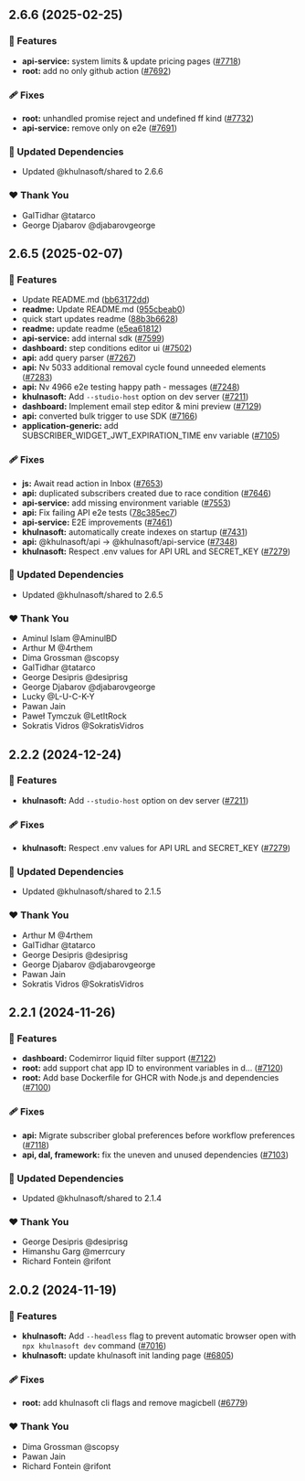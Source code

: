 ## 2.6.6 (2025-02-25)

### 🚀 Features

- **api-service:** system limits & update pricing pages ([#7718](https://github.com/khulnasoft/khulnasoft/pull/7718))
- **root:** add no only github action ([#7692](https://github.com/khulnasoft/khulnasoft/pull/7692))

### 🩹 Fixes

- **root:** unhandled promise reject and undefined ff kind ([#7732](https://github.com/khulnasoft/khulnasoft/pull/7732))
- **api-service:** remove only on e2e ([#7691](https://github.com/khulnasoft/khulnasoft/pull/7691))

### 🧱 Updated Dependencies

- Updated @khulnasoft/shared to 2.6.6

### ❤️ Thank You

- GalTidhar @tatarco
- George Djabarov @djabarovgeorge


## 2.6.5 (2025-02-07)

### 🚀 Features

- Update README.md ([bb63172dd](https://github.com/khulnasoft/khulnasoft/commit/bb63172dd))
- **readme:** Update README.md ([955cbeab0](https://github.com/khulnasoft/khulnasoft/commit/955cbeab0))
- quick start updates readme ([88b3b6628](https://github.com/khulnasoft/khulnasoft/commit/88b3b6628))
- **readme:** update readme ([e5ea61812](https://github.com/khulnasoft/khulnasoft/commit/e5ea61812))
- **api-service:** add internal sdk ([#7599](https://github.com/khulnasoft/khulnasoft/pull/7599))
- **dashboard:** step conditions editor ui ([#7502](https://github.com/khulnasoft/khulnasoft/pull/7502))
- **api:** add query parser ([#7267](https://github.com/khulnasoft/khulnasoft/pull/7267))
- **api:** Nv 5033 additional removal cycle found unneeded elements ([#7283](https://github.com/khulnasoft/khulnasoft/pull/7283))
- **api:** Nv 4966 e2e testing happy path - messages ([#7248](https://github.com/khulnasoft/khulnasoft/pull/7248))
- **khulnasoft:** Add `--studio-host` option on dev server ([#7211](https://github.com/khulnasoft/khulnasoft/pull/7211))
- **dashboard:** Implement email step editor & mini preview ([#7129](https://github.com/khulnasoft/khulnasoft/pull/7129))
- **api:** converted bulk trigger to use SDK ([#7166](https://github.com/khulnasoft/khulnasoft/pull/7166))
- **application-generic:** add SUBSCRIBER_WIDGET_JWT_EXPIRATION_TIME env variable ([#7105](https://github.com/khulnasoft/khulnasoft/pull/7105))

### 🩹 Fixes

- **js:** Await read action in Inbox ([#7653](https://github.com/khulnasoft/khulnasoft/pull/7653))
- **api:** duplicated subscribers created due to race condition ([#7646](https://github.com/khulnasoft/khulnasoft/pull/7646))
- **api-service:** add missing environment variable ([#7553](https://github.com/khulnasoft/khulnasoft/pull/7553))
- **api:** Fix failing API e2e tests ([78c385ec7](https://github.com/khulnasoft/khulnasoft/commit/78c385ec7))
- **api-service:** E2E improvements ([#7461](https://github.com/khulnasoft/khulnasoft/pull/7461))
- **khulnasoft:** automatically create indexes on startup ([#7431](https://github.com/khulnasoft/khulnasoft/pull/7431))
- **api:** @khulnasoft/api -> @khulnasoft/api-service ([#7348](https://github.com/khulnasoft/khulnasoft/pull/7348))
- **khulnasoft:** Respect .env values for API URL and SECRET_KEY ([#7279](https://github.com/khulnasoft/khulnasoft/pull/7279))

### 🧱 Updated Dependencies

- Updated @khulnasoft/shared to 2.6.5

### ❤️ Thank You

- Aminul Islam @AminulBD
- Arthur M @4rthem
- Dima Grossman @scopsy
- GalTidhar @tatarco
- George Desipris @desiprisg
- George Djabarov @djabarovgeorge
- Lucky @L-U-C-K-Y
- Pawan Jain
- Paweł Tymczuk @LetItRock
- Sokratis Vidros @SokratisVidros


## 2.2.2 (2024-12-24)

### 🚀 Features

- **khulnasoft:** Add `--studio-host` option on dev server ([#7211](https://github.com/khulnasoft/khulnasoft/pull/7211))

### 🩹 Fixes

- **khulnasoft:** Respect .env values for API URL and SECRET_KEY ([#7279](https://github.com/khulnasoft/khulnasoft/pull/7279))

### 🧱 Updated Dependencies

- Updated @khulnasoft/shared to 2.1.5

### ❤️ Thank You

- Arthur M @4rthem
- GalTidhar @tatarco
- George Desipris @desiprisg
- George Djabarov @djabarovgeorge
- Pawan Jain
- Sokratis Vidros @SokratisVidros


## 2.2.1 (2024-11-26)

### 🚀 Features

- **dashboard:** Codemirror liquid filter support ([#7122](https://github.com/khulnasoft/khulnasoft/pull/7122))
- **root:** add support chat app ID to environment variables in d… ([#7120](https://github.com/khulnasoft/khulnasoft/pull/7120))
- **root:** Add base Dockerfile for GHCR with Node.js and dependencies ([#7100](https://github.com/khulnasoft/khulnasoft/pull/7100))

### 🩹 Fixes

- **api:** Migrate subscriber global preferences before workflow preferences ([#7118](https://github.com/khulnasoft/khulnasoft/pull/7118))
- **api, dal, framework:** fix the uneven and unused dependencies ([#7103](https://github.com/khulnasoft/khulnasoft/pull/7103))

### 🧱 Updated Dependencies

- Updated @khulnasoft/shared to 2.1.4

### ❤️  Thank You

- George Desipris @desiprisg
- Himanshu Garg @merrcury
- Richard Fontein @rifont

## 2.0.2 (2024-11-19)

### 🚀 Features

- **khulnasoft:** Add `--headless` flag to prevent automatic browser open with `npx khulnasoft dev` command ([#7016](https://github.com/khulnasoft/khulnasoft/pull/7016))
- **khulnasoft:** update khulnasoft init landing page ([#6805](https://github.com/khulnasoft/khulnasoft/pull/6805))

### 🩹 Fixes

- **root:** add khulnasoft cli flags and remove magicbell ([#6779](https://github.com/khulnasoft/khulnasoft/pull/6779))

### ❤️  Thank You

- Dima Grossman @scopsy
- Pawan Jain
- Richard Fontein @rifont